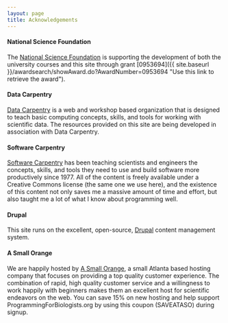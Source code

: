 ```yaml
---
layout: page
title: Acknowledgements
---
```


#### National Science Foundation

The [National Science Foundation](http://nsf.gov) is supporting the
development of both the university courses and this site through
grant [0953694]({{ site.baseurl }}/awardsearch/showAward.do?AwardNumber=0953694 "Use this link to retrieve the award").

#### Data Carpentry

[Data Carpentry](http://datacarpentry.org/) is a web and workshop based organization that is designed to teach basic computing concepts, skills, and tools for working with scientific data. The resources provided on this site are being developed in association with Data Carpentry.

#### Software Carpentry

[Software Carpentry](http://software-carpentry.org) has been teaching
scientists and engineers the concepts, skills, and tools they need to
use and build software more productively since 1977. All of the content
is freely available under a Creative Commons license (the same one we
use here), and the existence of this content not only saves me a massive
amount of time and effort, but also taught me a lot of what I know about
programming well.

#### Drupal

This site runs on the excellent, open-source,
[Drupal](http://drupal.org) content management system.

#### A Small Orange

We are happily hosted by [A Small
Orange](http://customers.asmallorange.com/aff.php?aff=26273 "A Small Orange"),
a small Atlanta based hosting company that focuses on providing a top
quality customer experience. The combination of rapid, high quality
customer service and a willingness to work happily with beginners makes
them an excellent host for scientific endeavors on the web. You can save
15% on new hosting and help support ProgrammingForBiologists.org by
using this coupon (SAVEATASO) during signup.

